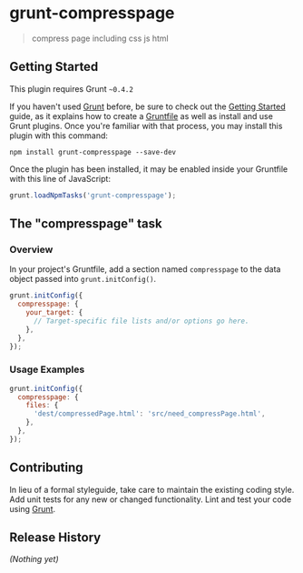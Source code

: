 # grunt-compresspage

> compress page including css js html

## Getting Started
This plugin requires Grunt `~0.4.2`

If you haven't used [Grunt](http://gruntjs.com/) before, be sure to check out the [Getting Started](http://gruntjs.com/getting-started) guide, as it explains how to create a [Gruntfile](http://gruntjs.com/sample-gruntfile) as well as install and use Grunt plugins. Once you're familiar with that process, you may install this plugin with this command:

```shell
npm install grunt-compresspage --save-dev
```

Once the plugin has been installed, it may be enabled inside your Gruntfile with this line of JavaScript:

```js
grunt.loadNpmTasks('grunt-compresspage');
```

## The "compresspage" task

### Overview
In your project's Gruntfile, add a section named `compresspage` to the data object passed into `grunt.initConfig()`.

```js
grunt.initConfig({
  compresspage: {
    your_target: {
      // Target-specific file lists and/or options go here.
    },
  },
});
```

### Usage Examples

```js
grunt.initConfig({
  compresspage: {
    files: {
      'dest/compressedPage.html': 'src/need_compressPage.html',
    },
  },
});
```

## Contributing
In lieu of a formal styleguide, take care to maintain the existing coding style. Add unit tests for any new or changed functionality. Lint and test your code using [Grunt](http://gruntjs.com/).

## Release History
_(Nothing yet)_
